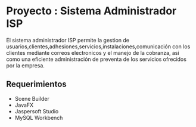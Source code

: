 # Proyecto :  Sistema Administrador ISP

El sistema administrador ISP permite la gestion de usuarios,clientes,adhesiones,servicios,instalaciones,comunicación con los clientes mediante correos electronicos y el manejo de la cobranza, asi como una eficiente administración de preventa de los servicios ofrecidos por la empresa.

## Requerimientos 

- Scene Builder
- JavaFX
- Jaspersoft Studio
- MySQL Workbench



